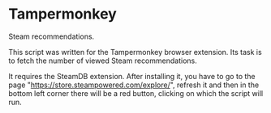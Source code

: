 # Tampermonkey
Steam recommendations.

This script was written for the Tampermonkey browser extension.
Its task is to fetch the number of viewed Steam recommendations.

It requires the SteamDB extension. After installing it, you have to go to the page "https://store.steampowered.com/explore/", refresh it and then in the bottom left corner there will be a red button, clicking on which the script will run.

